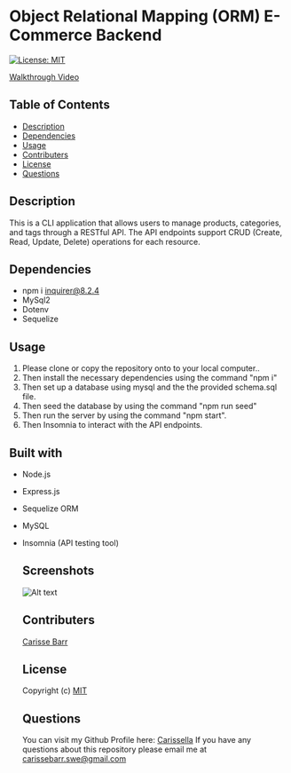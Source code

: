 # Object Relational Mapping (ORM) E-Commerce Backend
  [![License: MIT](https://img.shields.io/badge/License-MIT-yellow.svg)](https://opensource.org/licenses/MIT)

  [Walkthrough Video]()

 ## Table of Contents

  * [Description](#description)
  * [Dependencies](#dependencies)
  * [Usage](#usage)
  * [Contributers](#contributers)
  * [License](#license)
  * [Questions](#questions)

  ## Description 

  This is a CLI application that allows users to manage products, categories, and tags through a RESTful API. The API endpoints support CRUD (Create, Read, Update, Delete) operations for each resource.

  ## Dependencies  

  * npm i inquirer@8.2.4
  * MySql2
  * Dotenv
  * Sequelize

  ## Usage 

1. Please clone or copy the repository onto to your local computer..
2. Then install the necessary dependencies using the command "npm i"
3. Then set up a database using mysql and the the provided schema.sql file.
4. Then seed the database by using the command "npm run seed"
5. Then run the server by using the command "npm start".
6. Then Insomnia to interact with the API endpoints.

  ## Built with
* Node.js
* Express.js
* Sequelize ORM
* MySQL
* Insomnia (API testing tool)

  ## Screenshots

  ![Alt text](./images/Screen%20Shot%202023-03-15%20at%2011.09.54%20AM.png?raw=true "screenshot of routes")

  
  ## Contributers 

  [Carisse Barr](https://github.com/carissella)

  ## License 
  
  Copyright (c)
  [MIT](https://opensource.org/licenses/MIT)

  ## Questions 

  You can visit my Github Profile here: [Carissella](https://github.com/carisella) 
  If you have any questions about this repository please email me at carissebarr.swe@gmail.com
  